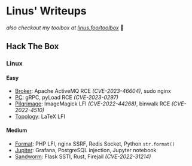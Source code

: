 # Linus' Writeups

_also checkout my toolbox at [linus.foo/toolbox](https://linus.foo/toolbox)_ 🧰

## Hack The Box

### Linux

#### Easy

-   [Broker](htb/Broker): Apache ActiveMQ RCE _(CVE-2023-46604)_, sudo nginx
-   [PC](htb/PC): gRPC, pyLoad RCE _(CVE-2023-0297)_
-   [Pilgrimage](htb/Pilgrimage): ImageMagick LFI _(CVE-2022-44268)_, binwalk RCE _(CVE-2022-4510)_
-   [Topology](htb/Topology): LaTeX LFI

#### Medium

-   [Format](htb/Format): PHP LFI, nginx SSRF, Redis Socket, Python `str.format()`
-   [Jupiter](htb/Jupiter): Grafana, PostgreSQL injection, Jupyter notebook
-   [Sandworm](htb/Sandworm): Flask SSTI, Rust, Firejail _(CVE-2022-31214)_
